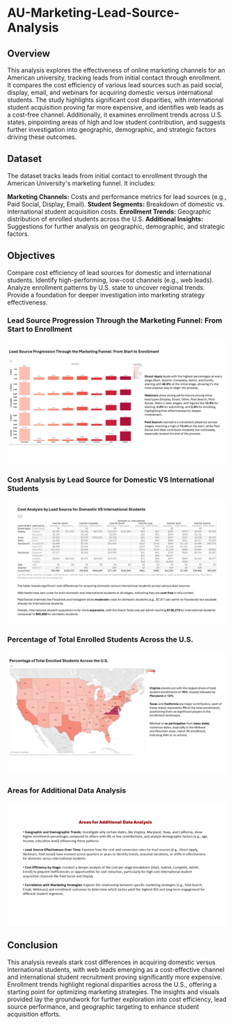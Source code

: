 # AU-Marketing-Lead-Source-Analysis

## Overview
This analysis explores the effectiveness of online marketing channels for an American university, tracking leads from initial contact through enrollment. It compares the cost efficiency of various lead sources such as paid social, display, email, and webinars for acquiring domestic versus international students. The study highlights significant cost disparities, with international student acquisition proving far more expensive, and identifies web leads as a cost-free channel. Additionally, it examines enrollment trends across U.S. states, pinpointing areas of high and low student contribution, and suggests further investigation into geographic, demographic, and strategic factors driving these outcomes.

## Dataset
The dataset tracks leads from initial contact to enrollment through the American University's marketing funnel. It includes:

**Marketing Channels:** Costs and performance metrics for lead sources (e.g., Paid Social, Display, Email).
**Student Segments:** Breakdown of domestic vs. international student acquisition costs.
**Enrollment Trends:** Geographic distribution of enrolled students across the U.S.
**Additional Insights:** Suggestions for further analysis on geographic, demographic, and strategic factors.

## Objectives
Compare cost efficiency of lead sources for domestic and international students.
Identify high-performing, low-cost channels (e.g., web leads).
Analyze enrollment patterns by U.S. state to uncover regional trends.
Provide a foundation for deeper investigation into marketing strategy effectiveness.

### Lead Source Progression Through the Marketing Funnel: From Start to Enrollment

![Image alt](https://github.com/dheerajshetty07/AU-Marketing-Lead-Source-Analysis/blob/39a8246d09ea89d4536bb6dacc1a7f409c4edc86/Graphs/Slide1.PNG)

### Cost Analysis by Lead Source for Domestic VS International Students

![Image alt](https://github.com/dheerajshetty07/AU-Marketing-Lead-Source-Analysis/blob/39a8246d09ea89d4536bb6dacc1a7f409c4edc86/Graphs/Slide2.PNG)

### Percentage of Total Enrolled Students Across the U.S.

![Image alt](https://github.com/dheerajshetty07/AU-Marketing-Lead-Source-Analysis/blob/39a8246d09ea89d4536bb6dacc1a7f409c4edc86/Graphs/Slide3.PNG)

### Areas for Additional Data Analysis

![Image alt](https://github.com/dheerajshetty07/AU-Marketing-Lead-Source-Analysis/blob/39a8246d09ea89d4536bb6dacc1a7f409c4edc86/Graphs/Slide4.PNG)

## Conclusion
This analysis reveals stark cost differences in acquiring domestic versus international students, with web leads emerging as a cost-effective channel and international student recruitment proving significantly more expensive. Enrollment trends highlight regional disparities across the U.S., offering a starting point for optimizing marketing strategies. The insights and visuals provided lay the groundwork for further exploration into cost efficiency, lead source performance, and geographic targeting to enhance student acquisition efforts.

